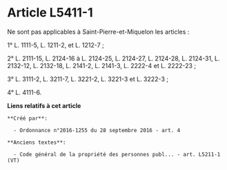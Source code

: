 # Article L5411-1

Ne sont pas applicables à Saint-Pierre-et-Miquelon les articles : 

1° L. 1111-5, L. 1211-2, et L. 1212-7 ; 

2° L. 2111-15, L. 2124-16 à L. 2124-25, L. 2124-27, L. 2124-28, L. 2124-31, L. 2132-12, L. 2132-18, L. 2141-2, L. 2141-3, L.
2222-4 et L. 2222-23 ; 

3° L. 3111-2, L. 3211-7, L. 3221-2, L. 3221-3 et L. 3222-3 ; 

4° L. 4111-6.

**Liens relatifs à cet article**

	**Créé par**:

	  - Ordonnance n°2016-1255 du 28 septembre 2016 - art. 4

	**Anciens textes**:

	  - Code général de la propriété des personnes publ... - art. L5211-1 (VT)
